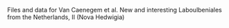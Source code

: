 Files and data for Van Caenegem et al. New and interesting Laboulbeniales from the Netherlands, II (Nova Hedwigia)
